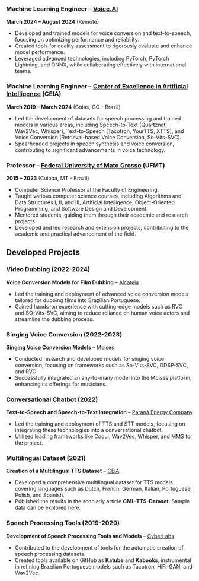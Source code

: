 ### Machine Learning Engineer – [Voice.AI](https://voice.ai/)
**March 2024 – August 2024** (Remote)
- Developed and trained models for voice conversion and text-to-speech, focusing on optimizing performance and reliability.
- Created tools for quality assessment to rigorously evaluate and enhance model performance.
- Leveraged advanced technologies, including PyTorch, PyTorch Lightning, and ONNX, while collaborating effectively with international teams.

### Machine Learning Engineer – [Center of Excellence in Artificial Intelligence](https://ceia.ufg.br/) (CEIA)
**March 2019 – March 2024** (Goiás, GO - Brazil)
- Led the development of datasets for speech processing and trained models in various areas, including Speech-to-Text (Quartznet, Wav2Vec, Whisper), Text-to-Speech (Tacotron, YourTTS, XTTS), and Voice Conversion (Retrieval-based Voice Conversion, So-Vits-SVC).
- Spearheaded projects in speech synthesis and voice conversion, contributing to significant advancements in voice technology.

### Professor – [Federal University of Mato Grosso](https://www.ufmt.br/) (UFMT)
**2015 – 2023** (Cuiabá, MT - Brazil)
- Computer Science Professor at the Faculty of Engineering.
- Taught various computer science courses, including Algorithms and Data Structures I, II, and III, Artificial Intelligence, Object-Oriented Programming, and Software Design and Development.
- Mentored students, guiding them through their academic and research projects.
- Developed and led research and extension projects, contributing to the academic and practical advancement of the field.

## Developed Projects

### Video Dubbing (2022-2024)
**Voice Conversion Models for Film Dubbing** – [Alcateia](http://alcateiaaudiovisual.com.br/)
- Led the training and deployment of advanced voice conversion models tailored for dubbing films into Brazilian Portuguese.
- Gained hands-on experience with cutting-edge models such as RVC and SO-Vits-SVC, aiming to reduce reliance on human voice actors and streamline the dubbing process.

### Singing Voice Conversion (2022-2023)
**Singing Voice Conversion Models** – [Moises](https://moises.ai/)
- Conducted research and developed models for singing voice conversion, focusing on frameworks such as So-Vits-SVC, DDSP-SVC, and RVC.
- Successfully integrated an any-to-many model into the Moises platform, enhancing its offerings for musicians.

### Conversational Chatbot (2022)
**Text-to-Speech and Speech-to-Text Integration** – [Paraná Energy Company](https://www.copel.com/)
- Led the training and deployment of TTS and STT models, focusing on integrating these technologies into a conversational chatbot.
- Utilized leading frameworks like Coqui, Wav2Vec, Whisper, and MMS for the project.

### Multilingual Dataset (2021)
**Creation of a Multilingual TTS Dataset** – [CEIA](https://ceia.ufg.br/)
- Developed a comprehensive multilingual dataset for TTS models covering languages such as Dutch, French, German, Italian, Portuguese, Polish, and Spanish.
- Published the results in the scholarly article **CML-TTS-Dataset**. Sample data can be explored [here](https://sites.google.com/view/mrfalante-eng/voicecloning).

### Speech Processing Tools (2019-2020)
**Development of Speech Processing Tools and Models** – [CyberLabs](https://cyberlabs.ai/)
- Contributed to the development of tools for the automatic creation of speech processing datasets.
- Created tools available on GitHub as **Katube** and **Kabooks**, instrumental in refining Brazilian Portuguese models such as Tacotron, HiFi-GAN, and Wav2Vec.
